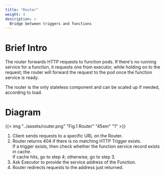 ```yaml
---
title: "Router"
weight: 4
description: >
  Bridge between triggers and functions
---
```


# Brief Intro

The router forwards HTTP requests to function pods. If there's no
running service for a function, it requests one from executor, while
holding on to the request; the router will forward the request to 
the pod once the function service is ready.

The router is the only stateless component and can be scaled up if needed, according to
load.

# Diagram

{{< img "../assets/router.png" "Fig.1 Router" "45em" "1" >}}

1. Client sends requests to a specific URL on the Router.
2. Router returns 404 if there is no matching HTTP Trigger exists. </br>
If a trigger exists, then check whether the function service record exists in cache. </br>
If cache hits, go to step 4; otherwise, go to step 3.
3. Ask Executor to provide the service address of the Function.
4. Router redirects requests to the address just returned.

